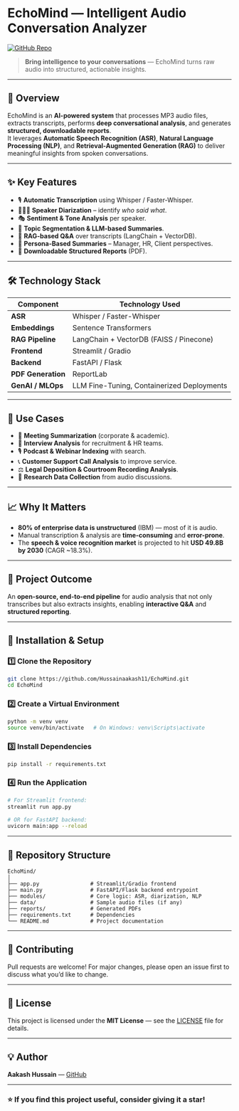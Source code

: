 # EchoMind — Intelligent Audio Conversation Analyzer  
[![GitHub Repo](https://img.shields.io/badge/repo-EchoMind-blue)](https://github.com/Hussainaakash11/EchoMind.git)

> **Bring intelligence to your conversations** — EchoMind turns raw audio into structured, actionable insights.

---

## 📌 Overview  
EchoMind is an **AI-powered system** that processes MP3 audio files, extracts transcripts, performs **deep conversational analysis**, and generates **structured, downloadable reports**.  
It leverages **Automatic Speech Recognition (ASR)**, **Natural Language Processing (NLP)**, and **Retrieval-Augmented Generation (RAG)** to deliver meaningful insights from spoken conversations.

---

## ✨ Key Features  
- 🎙️ **Automatic Transcription** using Whisper / Faster-Whisper.  
- 🧑‍🤝‍🧑 **Speaker Diarization** – identify *who said what*.  
- 🎭 **Sentiment & Tone Analysis** per speaker.  
- 📝 **Topic Segmentation & LLM-based Summaries**.  
- 🔎 **RAG-based Q&A** over transcripts (LangChain + VectorDB).  
- 👥 **Persona-Based Summaries** – Manager, HR, Client perspectives.  
- 📄 **Downloadable Structured Reports** (PDF).  

---

## 🛠️ Technology Stack  
| Component             | Technology Used                                  |
|-----------------------|-------------------------------------------------|
| **ASR**               | Whisper / Faster-Whisper                        |
| **Embeddings**        | Sentence Transformers                           |
| **RAG Pipeline**      | LangChain + VectorDB (FAISS / Pinecone)          |
| **Frontend**          | Streamlit / Gradio                              |
| **Backend**           | FastAPI / Flask                                 |
| **PDF Generation**    | ReportLab                                       |
| **GenAI / MLOps**     | LLM Fine-Tuning, Containerized Deployments       |

---

## 🚀 Use Cases  
- 🏢 **Meeting Summarization** (corporate & academic).  
- 👥 **Interview Analysis** for recruitment & HR teams.  
- 🎙️ **Podcast & Webinar Indexing** with search.  
- 📞 **Customer Support Call Analysis** to improve service.  
- ⚖️ **Legal Deposition & Courtroom Recording Analysis**.  
- 🔬 **Research Data Collection** from audio discussions.

---

## 📈 Why It Matters  
- **80% of enterprise data is unstructured** (IBM) — most of it is audio.  
- Manual transcription & analysis are **time-consuming** and **error-prone**.  
- The **speech & voice recognition market** is projected to hit **USD 49.8B by 2030** (CAGR ~18.3%).  

---

## 🧩 Project Outcome  
An **open-source, end-to-end pipeline** for audio analysis that not only transcribes but also extracts insights, enabling **interactive Q&A** and **structured reporting**.

---

## 📝 Installation & Setup  

### 1️⃣ Clone the Repository  
```bash
git clone https://github.com/Hussainaakash11/EchoMind.git
cd EchoMind
````

### 2️⃣ Create a Virtual Environment

```bash
python -m venv venv
source venv/bin/activate   # On Windows: venv\Scripts\activate
```

### 3️⃣ Install Dependencies

```bash
pip install -r requirements.txt
```

### 4️⃣ Run the Application

```bash
# For Streamlit frontend:
streamlit run app.py

# OR for FastAPI backend:
uvicorn main:app --reload
```

---

## 📂 Repository Structure

```
EchoMind/
│
├── app.py                # Streamlit/Gradio frontend
├── main.py               # FastAPI/Flask backend entrypoint
├── modules/              # Core logic: ASR, diarization, NLP
├── data/                 # Sample audio files (if any)
├── reports/              # Generated PDFs
├── requirements.txt      # Dependencies
└── README.md             # Project documentation
```

---

## 🤝 Contributing

Pull requests are welcome! For major changes, please open an issue first to discuss what you’d like to change.

---

## 📜 License

This project is licensed under the **MIT License** — see the [LICENSE](LICENSE) file for details.

---

## 💡 Author

**Aakash Hussain** — [GitHub](https://github.com/Hussainaakash11)

---

### ⭐ If you find this project useful, consider giving it a star!
